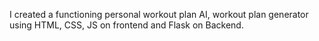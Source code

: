 I created a functioning personal workout plan AI, workout plan generator using HTML, CSS, JS on frontend and Flask on Backend. 
